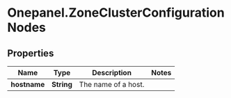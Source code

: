 # Onepanel.ZoneClusterConfigurationNodes

## Properties
Name | Type | Description | Notes
------------ | ------------- | ------------- | -------------
**hostname** | **String** | The name of a host. | 


